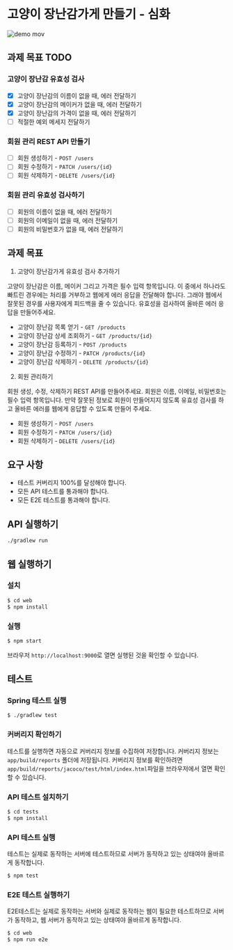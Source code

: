 # 고양이 장난감가게 만들기 - 심화

![demo mov](https://user-images.githubusercontent.com/14071105/107878422-e7ddc800-6f15-11eb-99de-f2436bb26112.gif)

## 과제 목표 TODO

### 고양이 장난감 유효성 검사

- [x] 고양이 장난감의 이름이 없을 때, 에러 전달하기
- [x] 고양이 장난감의 메이커가 없을 때, 에러 전달하기
- [x] 고양이 장난감의 가격이 없을 때, 에러 전달하기
- [ ] 적절한 예외 메세지 전달하기

### 회원 관리 REST API 만들기

- [ ] 회원 생성하기 - `POST /users`
- [ ] 회원 수정하기 - `PATCH /users/{id}`
- [ ] 회원 삭제하기 - `DELETE /users/{id}`

### 회원 관리 유효성 검사하기

- [ ] 회원의 이름이 없을 때, 에러 전달하기
- [ ] 회원의 이메일이 없을 때, 에러 전달하기
- [ ] 회원의 비밀번호가 없을 때, 에러 전달하기

## 과제 목표

1. 고양이 장난감가게 유효성 검사 추가하기

고양이 장난감은 이름, 메이커 그리고 가격은 필수 입력 항목입니다. 이 중에서 하나라도 빠트린 경우에는 
처리를 거부하고 웹에게 에러 응답을 전달해야 합니다. 그래야 웹에서 잘못된 경우를 사용자에게 피드백을 
줄 수 있습니다. 유효성을 검사하여 올바른 에러 응답을 만들어주세요.

* 고양이 장난감 목록 얻기 - `GET /products`
* 고양이 장난감 상세 조회하기 - `GET /products/{id}`
* 고양이 장난감 등록하기 - `POST /products`
* 고양이 장난감 수정하기 - `PATCH /products/{id}`
* 고양이 장난감 삭제하기 - `DELETE /products/{id}`

2. 회원 관리하기

회원 생성, 수정, 삭제하기 REST API를 만들어주세요. 회원은 이름, 이메일, 비밀번호는 필수 입력 항목입니다. 
만약 잘못된 정보로 회원이 만들어지지 않도록 유효성 검사를 하고 올바른 에러를 웹에게 응답할 수 있도록 만들어 주세요. 

* 회원 생성하기 - `POST /users`
* 회원 수정하기 - `PATCH /users/{id}`
* 회원 삭제하기 - `DELETE /users/{id}`

## 요구 사항

- 테스트 커버리지 100%를 달성해야 합니다.
- 모든 API 테스트를 통과해야 합니다.
- 모든 E2E 테스트를 통과해야 합니다.

## API 실행하기

```bash
./gradlew run
```

## 웹 실행하기

### 설치

```bash
$ cd web
$ npm install
```

### 실행

```bash
$ npm start
```

브라우저 `http://localhost:9000`로 열면 실행된 것을 확인할 수 있습니다.

## 테스트

### Spring 테스트 실행

```bash
$ ./gradlew test
```

### 커버리지 확인하기

테스트를 실행하면 자동으로 커버리지 정보를 수집하여 저장합니다. 커버리지 정보는 `app/build/reports`
폴더에 저장됩니다. 커버리지 정보를 확인하려면 `app/build/reports/jacoco/test/html/index.html`파일을
브라우저에서 열면 확인할 수 있습니다.

### API 테스트 설치하기

```bash
$ cd tests
$ npm install
```

### API 테스트 실행

테스트는 실제로 동작하는 서버에 테스트하므로 서버가 동작하고 있는 상태여야 올바르게 동작합니다.

```bash
$ npm test
```

### E2E 테스트 실행하기

E2E테스트는 실제로 동작하는 서버와 실제로 동작하는 웹이 필요한 테스트하므로 서버가 동작하고, 웹 서버가 동작하고 있는 상태여야 올바르게 동작합니다.

```bash
$ cd web
$ npm run e2e
```
